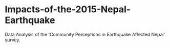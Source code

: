 # Impacts-of-the-2015-Nepal-Earthquake

Data Analysis of the 'Community Perceptions in Earthquake Affected Nepal' survey.
